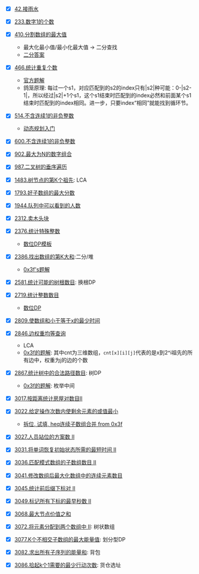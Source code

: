 - [x] [42.接雨水](https://leetcode.cn/problems/trapping-rain-water)
- [x] [233.数字1的个数](https://leetcode.cn/problems/number-of-digit-one/)
- [x] [410.分割数组的最大值](https://leetcode.cn/problems/split-array-largest-sum/)

    - 最大化最小值/最小化最大值 -> 二分查找
    - [二分答案](https://leetcode.cn/problems/split-array-largest-sum/solutions/2613046/er-fen-da-an-fu-ti-dan-pythonjavacgojsru-n5la/)

- [x] [466.统计重复个数](https://leetcode.cn/problems/count-the-repetitions/)

    - [官方题解](https://leetcode.cn/problems/count-the-repetitions/solutions/208874/tong-ji-zhong-fu-ge-shu-by-leetcode-solution/)
    - 鸽笼原理:
      每过一个s1，对应匹配到的s2的index只有|s2|种可能：0-|s2-1|，所以经过|s2|+1个s1，这个s1结束时匹配到的index必然和前面某个s1结束时匹配到的index相同。进一步，只要index“相同”就能找到循环节。

- [x] [514.不含连续1的非负整数](https://leetcode.cn/problems/freedom-trail/)

    - [动态规划入门](https://b23.tv/72onpYq)

- [x] [600.不含连续1的非负整数](https://leetcode.cn/problems/non-negative-integers-without-consecutive-ones/)
- [x] [902.最大为N的数字组合](https://leetcode.cn/problems/numbers-at-most-n-given-digit-set/)
- [x] [987.二叉树的垂序遍历](https://leetcode.cn/problems/vertical-order-traversal-of-a-binary-tree)
- [x] [1483.树节点的第K个祖先](https://leetcode.cn/problems/kth-ancestor-of-a-tree-node/): LCA
- [x] [1793.好子数组的最大分数](https://leetcode.cn/problems/maximum-score-of-a-good-subarray/)
- [x] [1944.队列中可以看到的人数](https://leetcode.cn/problems/number-of-visible-people-in-a-queue/)
- [x] [2312.卖木头块](https://leetcode.cn/problems/selling-pieces-of-wood/)
- [x] [2376.统计特殊整数](https://leetcode.cn/problems/count-special-integers/)

    - [数位DP模板](https://leetcode.cn/problems/count-special-integers/solutions/1746956/shu-wei-dp-mo-ban-by-endlesscheng-xtgx/)

- [x] [2386.找出数组的第K大和](https://leetcode.cn/problems/find-the-k-sum-of-an-array/):二分/堆

    - [0x3f's题解](https://leetcode.cn/problems/find-the-k-sum-of-an-array/solutions/1764389/zhuan-huan-dui-by-endlesscheng-8yiq/)

- [x] [2581.统计可能的树根数目](https://leetcode.cn/problems/count-number-of-possible-root-nodes/): 换根DP
- [x] [2719.统计整数数目](https://leetcode.cn/problems/count-of-integers/)

    - [数位DP](https://leetcode.cn/problems/count-of-integers/solutions/2601111/tong-ji-zheng-shu-shu-mu-by-leetcode-sol-qxqd/)

- [x] [2809.使数组和小于等于x的最少时间](https://leetcode.cn/problems/minimum-time-to-make-array-sum-at-most-x/)
- [x] [2846.边权重均等查询](https://leetcode.cn/problems/minimum-edge-weight-equilibrium-queries-in-a-tree/)

    - LCA
    - [0x3f的题解](https://leetcode.cn/problems/minimum-edge-weight-equilibrium-queries-in-a-tree/solutions/2424060/lca-mo-ban-by-endlesscheng-j54b/):
      其中cnt为三维数组，`cnt[x][i][j]`代表的是x到2^i祖先的所有边中，权重为j的边的个数

- [x] [2867.统计树中的合法路径数目](https://leetcode.cn/problems/count-valid-paths-in-a-tree/): 树DP

    - [0x3f的题解](https://leetcode.cn/problems/count-valid-paths-in-a-tree/solutions/2456716/tu-jie-on-xian-xing-zuo-fa-pythonjavacgo-tjz2/):
      枚举中间

- [x] [3017.按距离统计房屋对数目II](https://leetcode.cn/problems/count-the-number-of-houses-at-a-certain-distance-ii/)
- [x] [3022.给定操作次数内使剩余元素的或值最小](https://leetcode.cn/problems/minimize-or-of-remaining-elements-using-operations/)

    - [拆位, 试填, heq连续子数组合并 from 0x3f](https://leetcode.cn/problems/minimize-or-of-remaining-elements-using-operations/solutions/2622658/shi-tian-fa-pythonjavacgo-by-endlesschen-ysom/)

- [x] [3027.人员站位的方案数 II](https://leetcode.cn/problems/find-the-number-of-ways-to-place-people-ii/)
- [x] [3031.将单词恢复初始状态所需的最短时间 II](https://leetcode.cn/problems/minimum-time-to-revert-word-to-initial-state-ii/)
- [x] [3036.匹配模式数组的子数组数目 II](https://leetcode.cn/problems/number-of-subarrays-that-match-a-pattern-ii/)
- [x] [3041.修改数组后最大化数组中的连续元素数目](https://leetcode.cn/problems/maximize-consecutive-elements-in-an-array-after-modification/)
- [x] [3045.统计前后缀下标对 II](https://leetcode.cn/problems/count-prefix-and-suffix-pairs-ii/)
- [x] [3049.标记所有下标的最早秒数 II](https://leetcode.cn/problems/earliest-second-to-mark-indices-ii/)
- [x] [3068.最大节点价值之和](https://leetcode.cn/problems/find-the-maximum-sum-of-node-values/)
- [x] [3072.将元素分配到两个数组中 II](https://leetcode.cn/problems/distribute-elements-into-two-arrays-ii/): 树状数组
- [x] [3077.K个不相交子数组的最大能量值](https://leetcode.cn/problems/maximum-strength-of-k-disjoint-subarrays/): 划分型DP
- [x] [3082.求出所有子序列的能量和](https://leetcode.cn/problems/find-the-sum-of-the-power-of-all-subsequences/): 背包
- [x] [3086.拾起k个1需要的最少行动次数](https://leetcode.cn/problems/minimum-moves-to-pick-k-ones/): 货仓选址